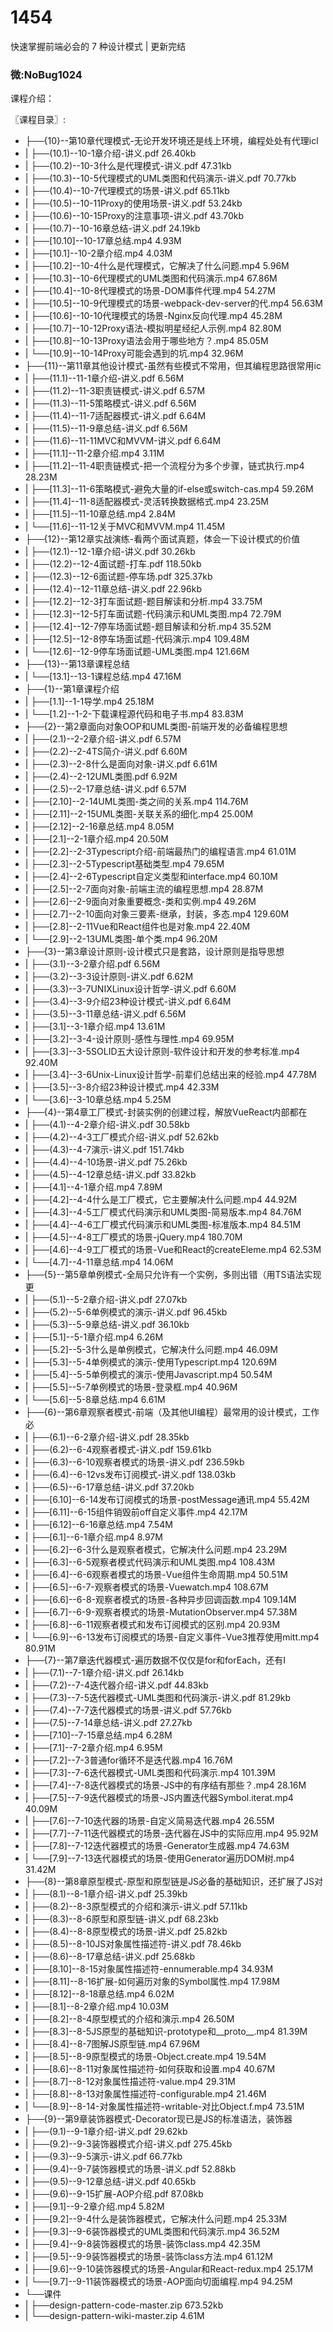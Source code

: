 # 1454
快速掌握前端必会的 7 种设计模式 | 更新完结
### 微:NoBug1024 


课程介绍：

〖课程目录〗:       


- ├──{10}--第10章代理模式-无论开发环境还是线上环境，编程处处有代理icl  
- |   ├──(10.1)--10-1章介绍-讲义.pdf  26.40kb
- |   ├──(10.2)--10-3什么是代理模式-讲义.pdf  47.31kb
- |   ├──(10.3)--10-5代理模式的UML类图和代码演示-讲义.pdf  70.77kb
- |   ├──(10.4)--10-7代理模式的场景-讲义.pdf  65.11kb
- |   ├──(10.5)--10-11Proxy的使用场景-讲义.pdf  53.24kb
- |   ├──(10.6)--10-15Proxy的注意事项-讲义.pdf  43.70kb
- |   ├──(10.7)--10-16章总结-讲义.pdf  24.19kb
- |   ├──[10.10]--10-17章总结.mp4  4.93M
- |   ├──[10.1]--10-2章介绍.mp4  4.03M
- |   ├──[10.2]--10-4什么是代理模式，它解决了什么问题.mp4  5.96M
- |   ├──[10.3]--10-6代理模式的UML类图和代码演示.mp4  67.86M
- |   ├──[10.4]--10-8代理模式的场景-DOM事件代理.mp4  54.27M
- |   ├──[10.5]--10-9代理模式的场景-webpack-dev-server的代.mp4  56.63M
- |   ├──[10.6]--10-10代理模式的场景-Nginx反向代理.mp4  45.28M
- |   ├──[10.7]--10-12Proxy语法-模拟明星经纪人示例.mp4  82.80M
- |   ├──[10.8]--10-13Proxy语法会用于哪些地方？.mp4  85.05M
- |   └──[10.9]--10-14Proxy可能会遇到的坑.mp4  32.96M
- ├──{11}--第11章其他设计模式-虽然有些模式不常用，但其编程思路很常用ic  
- |   ├──(11.1)--11-1章介绍-讲义.pdf  6.56M
- |   ├──(11.2)--11-3职责链模式-讲义.pdf  6.57M
- |   ├──(11.3)--11-5策略模式-讲义.pdf  6.56M
- |   ├──(11.4)--11-7适配器模式-讲义.pdf  6.64M
- |   ├──(11.5)--11-9章总结-讲义.pdf  6.56M
- |   ├──(11.6)--11-11MVC和MVVM-讲义.pdf  6.64M
- |   ├──[11.1]--11-2章介绍.mp4  3.11M
- |   ├──[11.2]--11-4职责链模式-把一个流程分为多个步骤，链式执行.mp4  28.23M
- |   ├──[11.3]--11-6策略模式-避免大量的if-else或switch-cas.mp4  59.26M
- |   ├──[11.4]--11-8适配器模式-灵活转换数据格式.mp4  23.25M
- |   ├──[11.5]--11-10章总结.mp4  2.84M
- |   └──[11.6]--11-12关于MVC和MVVM.mp4  11.45M
- ├──{12}--第12章实战演练-看两个面试真题，体会一下设计模式的价值  
- |   ├──(12.1)--12-1章介绍-讲义.pdf  30.26kb
- |   ├──(12.2)--12-4面试题-打车.pdf  118.50kb
- |   ├──(12.3)--12-6面试题-停车场.pdf  325.37kb
- |   ├──(12.4)--12-11章总结-讲义.pdf  22.96kb
- |   ├──[12.2]--12-3打车面试题-题目解读和分析.mp4  33.75M
- |   ├──[12.3]--12-5打车面试题-代码演示和UML类图.mp4  72.79M
- |   ├──[12.4]--12-7停车场面试题-题目解读和分析.mp4  35.52M
- |   ├──[12.5]--12-8停车场面试题-代码演示.mp4  109.48M
- |   └──[12.6]--12-9停车场面试题-UML类图.mp4  121.66M
- ├──{13}--第13章课程总结  
- |   └──[13.1]--13-1课程总结.mp4  47.16M
- ├──{1}--第1章课程介绍  
- |   ├──[1.1]--1-1导学.mp4  25.18M
- |   └──[1.2]--1-2-下载课程源代码和电子书.mp4  83.83M
- ├──{2}--第2章面向对象OOP和UML类图-前端开发的必备编程思想  
- |   ├──(2.1)--2-2章介绍-讲义.pdf  6.57M
- |   ├──(2.2)--2-4TS简介-讲义.pdf  6.60M
- |   ├──(2.3)--2-8什么是面向对象-讲义.pdf  6.61M
- |   ├──(2.4)--2-12UML类图.pdf  6.92M
- |   ├──(2.5)--2-17章总结-讲义.pdf  6.57M
- |   ├──[2.10]--2-14UML类图-类之间的关系.mp4  114.76M
- |   ├──[2.11]--2-15UML类图-关联关系的细化.mp4  25.00M
- |   ├──[2.12]--2-16章总结.mp4  8.05M
- |   ├──[2.1]--2-1章介绍.mp4  20.50M
- |   ├──[2.2]--2-3Typescript介绍-前端最热门的编程语言.mp4  61.01M
- |   ├──[2.3]--2-5Typescript基础类型.mp4  79.65M
- |   ├──[2.4]--2-6Typescript自定义类型和interface.mp4  60.10M
- |   ├──[2.5]--2-7面向对象-前端主流的编程思想.mp4  28.87M
- |   ├──[2.6]--2-9面向对象重要概念-类和实例.mp4  49.26M
- |   ├──[2.7]--2-10面向对象三要素-继承，封装，多态.mp4  129.60M
- |   ├──[2.8]--2-11Vue和React组件也是对象.mp4  22.40M
- |   └──[2.9]--2-13UML类图-单个类.mp4  96.20M
- ├──{3}--第3章设计原则-设计模式只是套路，设计原则是指导思想  
- |   ├──(3.1)--3-2章介绍.pdf  6.56M
- |   ├──(3.2)--3-3设计原则-讲义.pdf  6.62M
- |   ├──(3.3)--3-7UNIXLinux设计哲学-讲义.pdf  6.60M
- |   ├──(3.4)--3-9介绍23种设计模式-讲义.pdf  6.64M
- |   ├──(3.5)--3-11章总结-讲义.pdf  6.56M
- |   ├──[3.1]--3-1章介绍.mp4  13.61M
- |   ├──[3.2]--3-4-设计原则-感性与理性.mp4  69.95M
- |   ├──[3.3]--3-5SOLID五大设计原则-软件设计和开发的参考标准.mp4  92.40M
- |   ├──[3.4]--3-6Unix-Linux设计哲学-前辈们总结出来的经验.mp4  47.78M
- |   ├──[3.5]--3-8介绍23种设计模式.mp4  42.33M
- |   └──[3.6]--3-10章总结.mp4  5.25M
- ├──{4}--第4章工厂模式-封装实例的创建过程，解放VueReact内部都在  
- |   ├──(4.1)--4-2章介绍-讲义.pdf  30.58kb
- |   ├──(4.2)--4-3工厂模式介绍-讲义.pdf  52.62kb
- |   ├──(4.3)--4-7演示-讲义.pdf  151.74kb
- |   ├──(4.4)--4-10场景-讲义.pdf  75.26kb
- |   ├──(4.5)--4-12章总结-讲义.pdf  33.82kb
- |   ├──[4.1]--4-1章介绍.mp4  7.89M
- |   ├──[4.2]--4-4什么是工厂模式，它主要解决什么问题.mp4  44.92M
- |   ├──[4.3]--4-5工厂模式代码演示和UML类图-简易版本.mp4  84.76M
- |   ├──[4.4]--4-6工厂模式代码演示和UML类图-标准版本.mp4  84.51M
- |   ├──[4.5]--4-8工厂模式的场景-jQuery.mp4  180.70M
- |   ├──[4.6]--4-9工厂模式的场景-Vue和React的createEleme.mp4  62.53M
- |   └──[4.7]--4-11章总结.mp4  14.06M
- ├──{5}--第5章单例模式-全局只允许有一个实例，多则出错（用TS语法实现更  
- |   ├──(5.1)--5-2章介绍-讲义.pdf  27.07kb
- |   ├──(5.2)--5-6单例模式的演示-讲义.pdf  96.45kb
- |   ├──(5.3)--5-9章总结-讲义.pdf  36.10kb
- |   ├──[5.1]--5-1章介绍.mp4  6.26M
- |   ├──[5.2]--5-3什么是单例模式，它解决什么问题.mp4  46.09M
- |   ├──[5.3]--5-4单例模式的演示-使用Typescript.mp4  120.69M
- |   ├──[5.4]--5-5单例模式的演示-使用Javascript.mp4  50.54M
- |   ├──[5.5]--5-7单例模式的场景-登录框.mp4  40.96M
- |   └──[5.6]--5-8章总结.mp4  6.61M
- ├──{6}--第6章观察者模式-前端（及其他UI编程）最常用的设计模式，工作必  
- |   ├──(6.1)--6-2章介绍-讲义.pdf  28.35kb
- |   ├──(6.2)--6-4观察者模式-讲义.pdf  159.61kb
- |   ├──(6.3)--6-10观察者模式的场景-讲义.pdf  236.59kb
- |   ├──(6.4)--6-12vs发布订阅模式-讲义.pdf  138.03kb
- |   ├──(6.5)--6-17章总结-讲义.pdf  37.20kb
- |   ├──[6.10]--6-14发布订阅模式的场景-postMessage通讯.mp4  55.42M
- |   ├──[6.11]--6-15组件销毁前off自定义事件.mp4  42.17M
- |   ├──[6.12]--6-16章总结.mp4  7.54M
- |   ├──[6.1]--6-1章介绍.mp4  8.97M
- |   ├──[6.2]--6-3什么是观察者模式，它解决什么问题.mp4  23.29M
- |   ├──[6.3]--6-5观察者模式代码演示和UML类图.mp4  108.43M
- |   ├──[6.4]--6-6观察者模式的场景-Vue组件生命周期.mp4  50.51M
- |   ├──[6.5]--6-7-观察者模式的场景-Vuewatch.mp4  108.67M
- |   ├──[6.6]--6-8-观察者模式的场景-各种异步回调函数.mp4  109.14M
- |   ├──[6.7]--6-9-观察者模式的场景-MutationObserver.mp4  57.38M
- |   ├──[6.8]--6-11观察者模式和发布订阅模式的区别.mp4  20.93M
- |   └──[6.9]--6-13发布订阅模式的场景-自定义事件-Vue3推荐使用mitt.mp4  80.91M
- ├──{7}--第7章迭代器模式-遍历数据不仅仅是for和forEach，还有I  
- |   ├──(7.1)--7-1章介绍-讲义.pdf  26.14kb
- |   ├──(7.2)--7-4迭代器介绍-讲义.pdf  44.83kb
- |   ├──(7.3)--7-5迭代器模式-UML类图和代码演示-讲义.pdf  81.29kb
- |   ├──(7.4)--7-7迭代器模式的场景-讲义.pdf  57.76kb
- |   ├──(7.5)--7-14章总结-讲义.pdf  27.27kb
- |   ├──[7.10]--7-15章总结.mp4  6.28M
- |   ├──[7.1]--7-2章介绍.mp4  6.95M
- |   ├──[7.2]--7-3普通for循环不是迭代器.mp4  16.76M
- |   ├──[7.3]--7-6迭代器模式-UML类图和代码演示.mp4  101.39M
- |   ├──[7.4]--7-8迭代器模式的场景-JS中的有序结有那些？.mp4  28.16M
- |   ├──[7.5]--7-9迭代器模式的场景-JS内置迭代器Symbol.iterat.mp4  40.09M
- |   ├──[7.6]--7-10迭代器的场景-自定义简易迭代器.mp4  26.55M
- |   ├──[7.7]--7-11迭代器模式的场景-迭代器在JS中的实际应用.mp4  95.92M
- |   ├──[7.8]--7-12迭代器模式的场景-Generator生成器.mp4  74.63M
- |   └──[7.9]--7-13迭代器模式的场景-使用Generator遍历DOM树.mp4  31.42M
- ├──{8}--第8章原型模式-原型和原型链是JS必备的基础知识，还扩展了JS对  
- |   ├──(8.1)--8-1章介绍-讲义.pdf  25.39kb
- |   ├──(8.2)--8-3原型模式的介绍和演示-讲义.pdf  57.11kb
- |   ├──(8.3)--8-6原型和原型链-讲义.pdf  68.23kb
- |   ├──(8.4)--8-8原型模式的场景-讲义.pdf  25.82kb
- |   ├──(8.5)--8-10JS对象属性描述符-讲义.pdf  78.46kb
- |   ├──(8.6)--8-17章总结-讲义.pdf  25.68kb
- |   ├──[8.10]--8-15对象属性描述符-ennumerable.mp4  34.93M
- |   ├──[8.11]--8-16扩展-如何遍历对象的Symbol属性.mp4  17.98M
- |   ├──[8.12]--8-18章总结.mp4  6.02M
- |   ├──[8.1]--8-2章介绍.mp4  10.03M
- |   ├──[8.2]--8-4原型模式的介绍和演示.mp4  26.50M
- |   ├──[8.3]--8-5JS原型的基础知识-prototype和__proto__.mp4  81.39M
- |   ├──[8.4]--8-7图解JS原型链.mp4  67.96M
- |   ├──[8.5]--8-9原型模式的场景-Object.create.mp4  19.54M
- |   ├──[8.6]--8-11对象属性描述符-如何获取和设置.mp4  40.67M
- |   ├──[8.7]--8-12对象属性描述符-value.mp4  29.31M
- |   ├──[8.8]--8-13对象属性描述符-configurable.mp4  21.46M
- |   └──[8.9]--8-14-对象属性描述符-writable-对比Object.f.mp4  73.51M
- ├──{9}--第9章装饰器模式-Decorator现已是JS的标准语法，装饰器  
- |   ├──(9.1)--9-1章介绍-讲义.pdf  29.62kb
- |   ├──(9.2)--9-3装饰器模式介绍-讲义.pdf  275.45kb
- |   ├──(9.3)--9-5演示-讲义.pdf  66.77kb
- |   ├──(9.4)--9-7装饰器模式的场景-讲义.pdf  52.88kb
- |   ├──(9.5)--9-12章总结-讲义.pdf  40.65kb
- |   ├──(9.6)--9-15扩展-AOP介绍.pdf  87.08kb
- |   ├──[9.1]--9-2章介绍.mp4  5.82M
- |   ├──[9.2]--9-4什么是装饰器模式，它解决什么问题.mp4  25.33M
- |   ├──[9.3]--9-6装饰器模式的UML类图和代码演示.mp4  36.52M
- |   ├──[9.4]--9-8装饰器模式的场景-装饰class.mp4  42.35M
- |   ├──[9.5]--9-9装饰器模式的场景-装饰class方法.mp4  61.12M
- |   ├──[9.6]--9-10装饰器模式的场景-Angular和React-redux.mp4  25.17M
- |   └──[9.7]--9-11装饰器模式的场景-AOP面向切面编程.mp4  94.25M
- └──课件  
- |   ├──design-pattern-code-master.zip  673.52kb
- |   └──design-pattern-wiki-master.zip  4.61M


